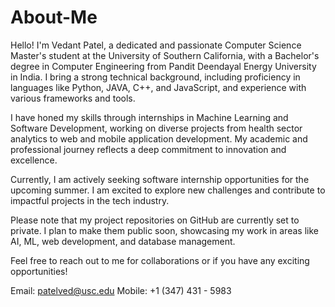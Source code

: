 # About-Me

Hello! I'm Vedant Patel, a dedicated and passionate Computer Science Master's student at the University of Southern California, with a Bachelor's degree in Computer Engineering from Pandit Deendayal Energy University in India. I bring a strong technical background, including proficiency in languages like Python, JAVA, C++, and JavaScript, and experience with various frameworks and tools.

I have honed my skills through internships in Machine Learning and Software Development, working on diverse projects from health sector analytics to web and mobile application development. My academic and professional journey reflects a deep commitment to innovation and excellence.

Currently, I am actively seeking software internship opportunities for the upcoming summer. I am excited to explore new challenges and contribute to impactful projects in the tech industry.

Please note that my project repositories on GitHub are currently set to private. I plan to make them public soon, showcasing my work in areas like AI, ML, web development, and database management.

Feel free to reach out to me for collaborations or if you have any exciting opportunities!

Email: patelved@usc.edu
Mobile: +1 (347) 431 - 5983
